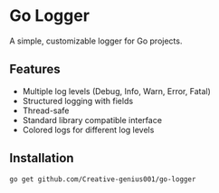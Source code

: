 # Go Logger

A simple, customizable logger for Go projects.

## Features

- Multiple log levels (Debug, Info, Warn, Error, Fatal)
- Structured logging with fields
- Thread-safe
- Standard library compatible interface
- Colored logs for different log levels

## Installation

```bash
go get github.com/Creative-genius001/go-logger
